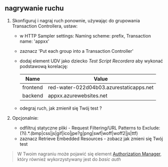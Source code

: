 ## nagrywanie ruchu

1. Skonfiguruj i nagraj ruch ponownie, używając do grupowania Transaction Controllera, ustaw:
    - w HTTP  Sampler settings:  Naming scheme: prefix, Transaction name: 'appxx'
    - zaznacz 'Put each group into a Transaction Controller'
    - dodaj element UDV jako dziecko _Test Script Recordera_ aby wykonać  podstawową korelację:
    
        |  Name | Value   |  
        |---|---|
        |   frontend| red-water-022d04b03.azurestaticapps.net  |  
        |  backend | appxx.azurewebsites.net  |   
  
    - odegraj ruch, jak zmienił się Twój test ?
    
2. Opcjonalnie:
    - odfiltruj statyczne pliki - Request Filtering/URL Patterns to Exclude: (?i).*\.(bmp|css|js|gif|ico|jpe?g|png|swf|woff|woff2|js|ttf)
    - zaznacz Retrieve Embedded Resources - zobacz jak zmieni się Twój test


> W Twoim nagraniu może pojawić się element [Authorization Manager](https://octoperf.com/blog/2018/04/24/jmeter-basic-authentication/#configuration-2), który również wykorzystywany jest do _basic auth_ 